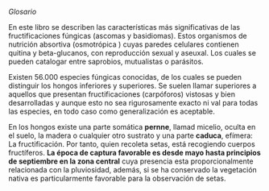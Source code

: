 *Glosario*

En este libro se describen las características más significativas de las fructificaciones fúngicas (ascomas y basidiomas). Estos organismos de nutrición absortiva (osmotrópica ) cuyas paredes celulares contienen quitina y beta-glucanos, con reproducción sexual y aseuxal. Los cuales se pueden catalogar entre saprobios, mutualistas o parásitos.

Existen 56.000 especies fúngicas conocidas, de los cuales se pueden distinguir los hongos inferiores y superiores. Se suelen llamar superiores a aquellos que presentan fructificaciones (carpóforos) vistosas y bien desarrolladas y aunque esto no sea rigurosamente exacto ni val para todas las especies, en todo caso como generalización es aceptable.

En los hongos existe una parte somática **pernne**, llamad micelio, oculta en el suelo, la madera o cualquier otro sustrato y una parte **caduca**, efímera: La fructificación. Por tanto, quien recoleta setas, está recogiendo cuerpos fructíferos. **La época de captura favorable es desde mayo hasta principios de septiembre en la zona central** cuya presencia esta proporcionalmente relacionada con la pluviosidad, además, si se ha conservado la vegetación nativa es particularmente favorable  para la observación de setas.


